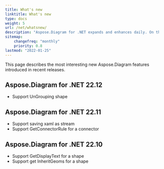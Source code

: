 ```yaml
---
title: What's new
linktitle: What's new
type: docs
weight: 5
url: /net/whatsnew/
description: "Aspose.Diagram for .NET expands and enhances daily. On this page, you can learn about the huge and most interesting features of the product."
sitemap:
    changefreq: "monthly"
    priority: 0.8
lastmod: "2022-01-25"
---
```


This page describes the most interesting new Aspose.Diagram features introduced in recent releases.

## Aspose.Diagram for .NET 22.12

* Support UnGrouping shape

## Aspose.Diagram for .NET 22.11

* Support saving xaml as stream
* Support GetConnectorRule for a connector

## Aspose.Diagram for .NET 22.10

* Support GetDisplayText for a shape
* Support get InheritGeoms for a shape

